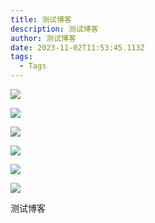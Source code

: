```yaml
---
title: 测试博客
description: 测试博客
author: 测试博客
date: 2023-11-02T11:53:45.113Z
tags:
  - Tags
---
```



![](/static/img/aaaaaa78b93338.jpg)

![](/static/img/fds965354fcc.png)

![](/static/img/546456546.png)

![](/static/img/sddsadsadasda.png)

![](/static/img/00sdsadsadsad4.jpg)

![](/static/img/dd78b93194.jpg)

测试博客